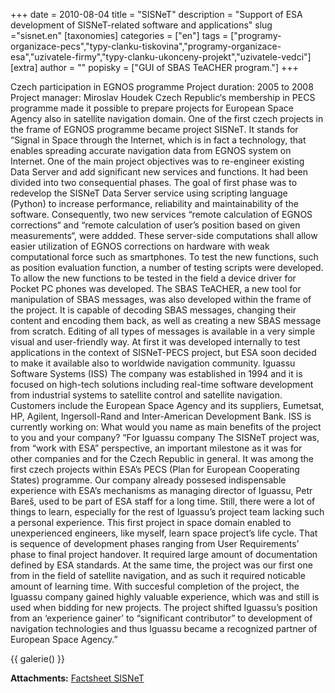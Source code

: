 +++
date = 2010-08-04
title = "SISNeT"
description = "Support of ESA development of SISNeT-related software and applications"
slug ="sisnet.en"
[taxonomies]
categories = ["en"]
tags = ["programy-organizace-pecs","typy-clanku-tiskovina","programy-organizace-esa","uzivatele-firmy","typy-clanku-ukonceny-projekt","uzivatele-vedci"]
[extra]
author = ""
popisky = ["GUI of SBAS TeACHER program."]
+++

Czech participation in EGNOS programme Project duration: 2005 to 2008 Project manager: Miroslav Houdek Czech Republic‘s membership in PECS programme made it possible to prepare projects for European Space Agency also in satellite navigation domain. One of the first czech projects in the frame of EGNOS programme became project SISNeT. It stands for “Signal in Space through the Internet, which is in fact a technology, that enables spreading accurate navigation data from EGNOS system on Internet. One of the main project objectives was to re-engineer existing Data Server and add significant new services and functions. It had been divided into two consequential phases. The goal of first phase was to redevelop the SISNeT Data Server service using scripting language (Python) to increase performance, reliability and maintainability of the software. Consequently, two new services “remote calculation of EGNOS corrections“ and “remote calculation of user’s position based on given measurements“, were addded. These server-side computations shall allow easier utilization of EGNOS corrections on hardware with weak computational force such as smartphones. To test the new functions, such as position evaluation function, a number of testing scripts were developed. To allow the new functions to be tested in the field a device driver for Pocket PC phones was developed. The SBAS TeACHER, a new tool for manipulation of SBAS messages, was also developed within the frame of the project. It is capable of decoding SBAS messages, changing their content and encoding them back, as well as creating a new SBAS message from scratch. Editing of all types of messages is available in a very simple visual and user-friendly way. At first it was developed internally to test applications in the context of SISNeT-PECS project, but ESA soon decided to make it available also to worldwide navigation community. Iguassu Software Systems (ISS) The company was established in 1994 and it is focused on high-tech solutions including real-time software development from industrial systems to satellite control and satellite navigation. Customers include the European Space Agency and its suppliers, Eumetsat, HP, Agilent, Ingersoll-Rand and Inter-American Development Bank. ISS is currently working on: What would you name as main benefits of the project to you and your company? “For Iguassu company The SISNeT project was, from “work with ESA” perspective, an important milestone as it was for other companies and for the Czech Republic in general. It was among the first czech projects within ESA’s PECS (Plan for European Cooperating States) programme. Our company already possesed indispensable experience with ESA’s mechanisms as managing director of Iguassu, Petr Bareš, used to be part of ESA staff for a long time. Still, there were a lot of things to learn, especially for the rest of Iguassu’s project team lacking such a personal experience. This first project in space domain enabled to unexperienced engineers, like myself, learn space project’s life cycle. That is sequence of development phases ranging from User Requirements’ phase to final project handover. It required large amount of documentation defined by ESA standards. At the same time, the project was our first one from in the field of satellite navigation, and as such it required noticable amount of learning time. With succesful completion of the project, the Iguassu company gained highly valuable experience, which was and still is used when bidding for new projects. The project shifted Iguassu’s position from an ‘experience gainer’ to “significant contributor” to development of navigation technologies and thus Iguassu became a recognized partner of European Space Agency.”

{{ galerie() }}

**Attachments:**
[Factsheet SISNeT]

[Factsheet SISNeT]: csofactsheets-sisnet-web.pdf
